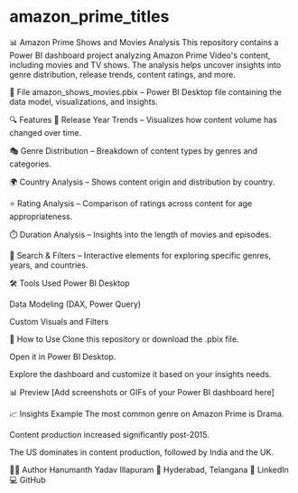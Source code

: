 # amazon_prime_titles
📊 Amazon Prime Shows and Movies Analysis
This repository contains a Power BI dashboard project analyzing Amazon Prime Video's content, including movies and TV shows. The analysis helps uncover insights into genre distribution, release trends, content ratings, and more.

📁 File
amazon_shows_movies.pbix – Power BI Desktop file containing the data model, visualizations, and insights.

🔍 Features
📅 Release Year Trends – Visualizes how content volume has changed over time.

🎭 Genre Distribution – Breakdown of content types by genres and categories.

🌍 Country Analysis – Shows content origin and distribution by country.

⭐ Rating Analysis – Comparison of ratings across content for age appropriateness.

⏱️ Duration Analysis – Insights into the length of movies and episodes.

🔎 Search & Filters – Interactive elements for exploring specific genres, years, and countries.

🛠 Tools Used
Power BI Desktop

Data Modeling (DAX, Power Query)

Custom Visuals and Filters

📌 How to Use
Clone this repository or download the .pbix file.

Open it in Power BI Desktop.

Explore the dashboard and customize it based on your insights needs.

📊 Preview
[Add screenshots or GIFs of your Power BI dashboard here]

📈 Insights Example
The most common genre on Amazon Prime is Drama.

Content production increased significantly post-2015.

The US dominates in content production, followed by India and the UK.

🧑‍💻 Author
Hanumanth Yadav Illapuram
📍 Hyderabad, Telangana
📧 LinkedIn
💻 GitHub

